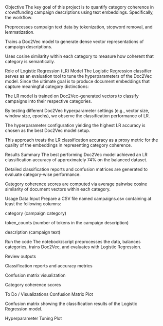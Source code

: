 Objective
The key goal of this project is to quantify category coherence in crowdfunding campaign descriptions using text embeddings. Specifically, the workflow:

Preprocesses campaign text data by tokenization, stopword removal, and lemmatization.

Trains a Doc2Vec model to generate dense vector representations of campaign descriptions.

Uses cosine similarity within each category to measure how coherent that category is semantically.

Role of Logistic Regression (LR) Model
The Logistic Regression classifier serves as an evaluation tool to tune the hyperparameters of the Doc2Vec model. Since the ultimate goal is to produce document embeddings that capture meaningful category distinctions:

The LR model is trained on Doc2Vec-generated vectors to classify campaigns into their respective categories.

By testing different Doc2Vec hyperparameter settings (e.g., vector size, window size, epochs), we observe the classification performance of LR.

The hyperparameter configuration yielding the highest LR accuracy is chosen as the best Doc2Vec model setup.

This approach treats the LR classification accuracy as a proxy metric for the quality of the embeddings in representing category coherence.

Results Summary
The best performing Doc2Vec model achieved an LR classification accuracy of approximately 74% on the balanced dataset.

Detailed classification reports and confusion matrices are generated to evaluate category-wise performance.

Category coherence scores are computed via average pairwise cosine similarity of document vectors within each category.

Usage
Data Input
Prepare a CSV file named campaigns.csv containing at least the following columns:

category (campaign category)

token_counts (number of tokens in the campaign description)

description (campaign text)

Run the code
The notebook/script preprocesses the data, balances categories, trains Doc2Vec, and evaluates with Logistic Regression.

Review outputs

Classification reports and accuracy metrics

Confusion matrix visualization

Category coherence scores

To Do / Visualizations
Confusion Matrix Plot

Confusion matrix showing the classification results of the Logistic Regression model.

Hyperparameter Tuning Plot
